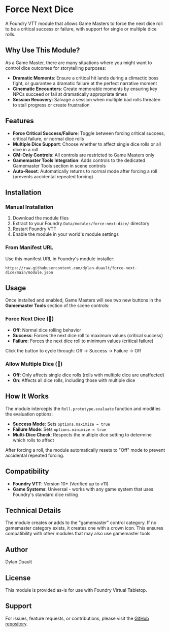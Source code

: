# Force Next Dice

A Foundry VTT module that allows Game Masters to force the next dice roll to be a critical success or failure, with support for single or multiple dice rolls.

## Why Use This Module?

As a Game Master, there are many situations where you might want to control dice outcomes for storytelling purposes:

- **Dramatic Moments**: Ensure a critical hit lands during a climactic boss fight, or guarantee a dramatic failure at the perfect narrative moment
- **Cinematic Encounters**: Create memorable moments by ensuring key NPCs succeed or fail at dramatically appropriate times
- **Session Recovery**: Salvage a session when multiple bad rolls threaten to stall progress or create frustration

## Features

- **Force Critical Success/Failure**: Toggle between forcing critical success, critical failure, or normal dice rolls
- **Multiple Dice Support**: Choose whether to affect single dice rolls or all dice in a roll
- **GM-Only Controls**: All controls are restricted to Game Masters only
- **Gamemaster Tools Integration**: Adds controls to the dedicated Gamemaster Tools section in scene controls
- **Auto-Reset**: Automatically returns to normal mode after forcing a roll (prevents accidental repeated forcing)

## Installation

### Manual Installation
1. Download the module files
2. Extract to your Foundry `Data/modules/force-next-dice/` directory
3. Restart Foundry VTT
4. Enable the module in your world's module settings

### From Manifest URL
Use this manifest URL in Foundry's module installer:
```
https://raw.githubusercontent.com/dylan-duault/force-next-dice/main/module.json
```

## Usage

Once installed and enabled, Game Masters will see two new buttons in the **Gamemaster Tools** section of the scene controls:

### Force Next Dice (🎲)
- **Off**: Normal dice rolling behavior
- **Success**: Forces the next dice roll to maximum values (critical success)
- **Failure**: Forces the next dice roll to minimum values (critical failure)

Click the button to cycle through: Off → Success → Failure → Off

### Allow Multiple Dice (🎲)
- **Off**: Only affects single dice rolls (rolls with multiple dice are unaffected)
- **On**: Affects all dice rolls, including those with multiple dice

## How It Works

The module intercepts the `Roll.prototype.evaluate` function and modifies the evaluation options:
- **Success Mode**: Sets `options.maximize = true`
- **Failure Mode**: Sets `options.minimize = true`
- **Multi-Dice Check**: Respects the multiple dice setting to determine which rolls to affect

After forcing a roll, the module automatically resets to "Off" mode to prevent accidental repeated forcing.

## Compatibility

- **Foundry VTT**: Version 10+ (Verified up to v11)
- **Game Systems**: Universal - works with any game system that uses Foundry's standard dice rolling

## Technical Details

The module creates or adds to the "gamemaster" control category. If no gamemaster category exists, it creates one with a crown icon. This ensures compatibility with other modules that may also use gamemaster tools.

## Author

Dylan Duault

## License

This module is provided as-is for use with Foundry Virtual Tabletop.

## Support

For issues, feature requests, or contributions, please visit the [GitHub repository](https://github.com/dylan-duault/force-next-dice).
